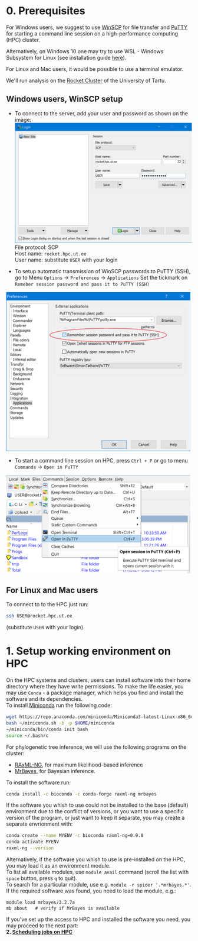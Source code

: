 # 0. Prerequisites

For Windows users, we suggest to use [WinSCP](https://winscp.net/eng/downloads.php) for file transfer and [PuTTY](https://winscp.net/eng/downloads.php#putty) for starting a command line session on a high-performance computing (HPC) cluster.

Alternatively, on Windows 10 one may try to use WSL - Windows Subsystem for Linux (see installation guide [here](https://docs.microsoft.com/en-us/windows/wsl/install-win10)).

For Linux and Mac users, it would be possible to use a terminal emulator.

We'll run analysis on the [Rocket Cluster](https://hpc.ut.ee/en/resources/rocket-cluster-en/) of the University of Tartu.

## Windows users, WinSCP setup

- To connect to the server, add your user and password as shown on the image:
<img src="img/WinSCP_HPC_credentials.png" width="500" title="WinSCP user" /><br/>
File protocol: SCP<br/>
Host name: `rocket.hpc.ut.ee`<br/>
User name: substitute `USER` with your login

- To setup automatic transmission of WinSCP passwords to PuTTY (SSH), go to Menu `Options` -> `Preferences` -> `Applications`
Set the tickmark on `Remeber session password and pass it to PuTTY (SSH)`
<img src="img/WinSCP_PuttyPassword.png" width="500" title="WinSCP sends session password to PuTTY" />

- To start a command line session on HPC, press `Ctrl + P` or go to menu `Commands` -> `Open in PuTTY`
<img src="img/WinSCP_RunPutty.png" width="500" title="Connect to HPC via SSH" />

## For Linux and Mac users

To connect to to the HPC just run:
```bash
ssh USER@rocket.hpc.ut.ee
```
(substitute `USER` with your login).

# 1. Setup working environment on HPC

On the HPC systems and clusters, users can install software into their home directory where they have write permissions. To make the life easier, you may use `Conda` - a package manager, which helps you find and install the software and its dependencies.<br/>
To install [Miniconda](https://docs.conda.io/en/latest/index.html) run the following code:
```bash
wget https://repo.anaconda.com/miniconda/Miniconda3-latest-Linux-x86_64.sh -O ~/miniconda.sh
bash ~/miniconda.sh -b -p $HOME/miniconda
~/miniconda/bin/conda init bash
source ~/.bashrc
```


For phylogenetic tree inference, we will use the following programs on the cluster:
- [RAxML-NG](https://github.com/amkozlov/raxml-ng), for maximum likelihood-based inference
- [MrBayes](https://nbisweden.github.io/MrBayes/download.html), for Bayesian inference.

To install the software run:
```bash
conda install -c bioconda -c conda-forge raxml-ng mrbayes
```


If the software you whish to use could not be installed to the base (default) environment due to the conflict of versions, or you want to use a specific version of the program, or just want to keep it separate, you may create a separate envrionment with:
```bash
conda create --name MYENV -c bioconda raxml-ng=0.9.0
conda activate MYENV
raxml-ng --version
```

Alternatively, if the software you whish to use is pre-installed on the HPC, you may load it as an environment module.<br/>
To list all available modules, use `module avail` command (scroll the list with `space` button, press `q` to quit).<br/>
To search for a particular module, use e.g. `module -r spider '.*mrbayes.*'`.<br/>
If the required software was found, you need to load the module, e.g.:
```
module load mrbayes/3.2.7a
mb about   # verify if MrBayes is available
```


If you've set up the access to HPC and installed the software you need, you may proceed to the next part:<br/>
**2. [Scheduling jobs on HPC](01.SLURM.md)**
